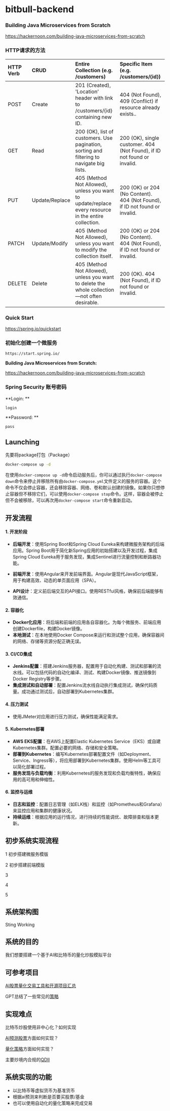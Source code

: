 # bitbull-backend

### Building Java Microservices from Scratch

https://hackernoon.com/building-java-microservices-from-scratch



### HTTP请求的方法

| HTTP Verb | CRUD           | Entire Collection (e.g. /customers)                          | Specific Item (e.g. /customers/{id})                         |
| :-------- | :------------- | :----------------------------------------------------------- | :----------------------------------------------------------- |
| POST      | Create         | 201 (Created), 'Location' header with link to /customers/{id} containing new ID. | 404 (Not Found), 409 (Conflict) if resource already exists.. |
| GET       | Read           | 200 (OK), list of customers. Use pagination, sorting and filtering to navigate big lists. | 200 (OK), single customer. 404 (Not Found), if ID not found or invalid. |
| PUT       | Update/Replace | 405 (Method Not Allowed), unless you want to update/replace every resource in the entire collection. | 200 (OK) or 204 (No Content). 404 (Not Found), if ID not found or invalid. |
| PATCH     | Update/Modify  | 405 (Method Not Allowed), unless you want to modify the collection itself. | 200 (OK) or 204 (No Content). 404 (Not Found), if ID not found or invalid. |
| DELETE    | Delete         | 405 (Method Not Allowed), unless you want to delete the whole collection—not often desirable. | 200 (OK). 404 (Not Found), if ID not found or invalid.       |





### Quick Start

https://spring.io/quickstart



### 初始化创建一个微服务

```
https://start.spring.io/
```



**Building Java Microservices from Scratch:**

https://hackernoon.com/building-java-microservices-from-scratch



### Spring Security 账号密码

**Login: **

```
login
```

**Password: **

````
pass
````



## Launching

先要将package打包（Package）

```bash
docker-compose up -d
```





在使用`docker-compose up -d`命令启动服务后，你可以通过执行`docker-compose down`命令来停止并移除所有由`docker-compose.yml`文件定义的服务的容器。这个命令不仅会停止容器，还会移除容器、网络、卷和默认创建的镜像。如果你只想停止容器但不移除它们，可以使用`docker-compose stop`命令。这样，容器会被停止但不会被移除，可以再次用`docker-compose start`命令重新启动。



## 开发流程

#### 1. 开发阶段

- **后端开发**：使用Spring Boot和Spring Cloud Eureka来构建微服务架构的后端应用。Spring Boot用于简化新Spring应用的初始搭建以及开发过程，集成Spring Cloud Eureka用于服务发现，集成Sentinel进行流量控制和断路器功能。

- **前端开发**：使用Angular来开发前端界面。Angular是现代JavaScript框架，用于构建高效、动态的单页面应用（SPA）。

- **API设计**：定义前后端交互的API接口。使用RESTful风格，确保前后端能够有效通信。

  

#### 2. 容器化

- **Docker化应用**：将后端和前端的应用各自容器化。为每个微服务、前端应用创建Dockerfile，构建Docker镜像。
- **本地测试**：在本地使用Docker Compose来运行和测试整个应用，确保容器间的网络、存储等资源分配正确无误。

#### 3. CI/CD集成

- **Jenkins配置**：搭建Jenkins服务器，配置用于自动化构建、测试和部署的流水线。可以包括代码的自动化编译、测试、构建Docker镜像、推送镜像到Docker Registry等步骤。
- **集成测试和自动部署**：配置Jenkins流水线自动执行集成测试，确保代码质量。成功通过测试后，自动部署到Kubernetes集群。

#### 4. 压力测试

- 使用JMeter对应用进行压力测试，确保性能满足需求。

#### 5. Kubernetes部署

- **AWS EKS配置**：在AWS上配置Elastic Kubernetes Service（EKS）或自建Kubernetes集群。配置必要的网络、存储和安全策略。
- **部署到Kubernetes**：编写Kubernetes部署配置文件（如Deployment、Service、Ingress等），将应用部署到Kubernetes集群。使用Helm等工具可以简化部署过程。
- **服务发现与负载均衡**：利用Kubernetes的服务发现和负载均衡特性，确保应用的高可用和伸缩性。

#### 6. 监控与运维

- **日志和监控**：配置日志管理（如ELK栈）和监控（如Prometheus和Grafana）来监控应用和集群的健康状况。
- **持续运维**：根据应用的运行情况，进行持续的性能调优、故障排查和版本更新。

## 初步系统实现流程

1 初步搭建微服务模版

2 初步搭建前端模版

3 

4 

5 

## 系统架构图

Sting Working







## 系统的目的

我们想要搭建一个基于AI和比特币的量化炒股模拟平台



## 可参考项目

[AI股票量化交易工具和开源项目汇总](https://zhuanlan.zhihu.com/p/562878605)

GPT总结了一些常见的[策略](https://chat.openai.com/share/72c3f2e6-b8a6-445c-8097-50e955c5daae)



## 实现难点

比特币炒股使用非中心化？如何实现

[AI预测股票](https://longfly04.github.io/A-Stock-Prediction-System-with-Deep-Learning/doc/2.%E7%A0%94%E7%A9%B6%E7%8E%B0%E7%8A%B6.html)方面如何实现？

[量化策略](https://www.linkedin.com/pulse/%E7%BE%8E%E5%9B%BD%E7%9B%AE%E5%89%8D%E6%AF%94%E8%BE%83%E6%B5%81%E8%A1%8C%E7%9A%845%E7%A7%8D%E9%87%8F%E5%8C%96%E4%BA%A4%E6%98%93%E6%A8%A1%E5%9E%8B-haoran-henry-hu/?originalSubdomain=cn)方面如何实现？ 

主要炒境内合规的[QDII](https://www.hankunlaw.com/portal/article/index/cid/8/id/13699.html)





## 系统实现的功能

- 以比特币等虚拟货币为基准货币
- 根据ai预测来判断是否要买股票/基金
- 也可以使用自动化的量化策略来完成交易



